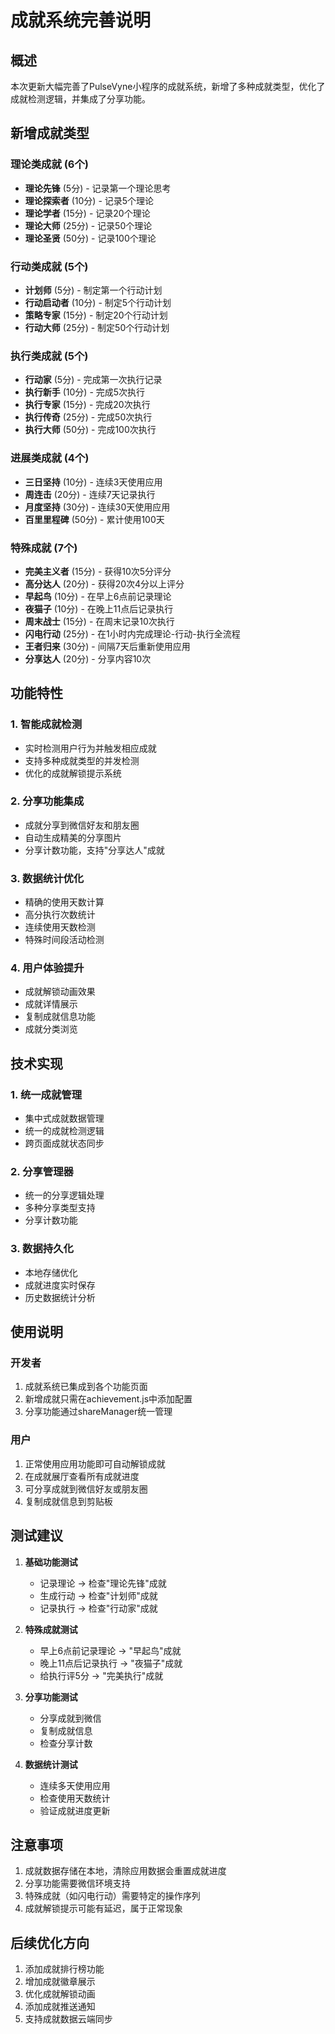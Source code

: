 # 成就系统完善说明

## 概述

本次更新大幅完善了PulseVyne小程序的成就系统，新增了多种成就类型，优化了成就检测逻辑，并集成了分享功能。

## 新增成就类型

### 理论类成就 (6个)
- **理论先锋** (5分) - 记录第一个理论思考
- **理论探索者** (10分) - 记录5个理论
- **理论学者** (15分) - 记录20个理论
- **理论大师** (25分) - 记录50个理论
- **理论圣贤** (50分) - 记录100个理论

### 行动类成就 (5个)
- **计划师** (5分) - 制定第一个行动计划
- **行动启动者** (10分) - 制定5个行动计划
- **策略专家** (15分) - 制定20个行动计划
- **行动大师** (25分) - 制定50个行动计划

### 执行类成就 (5个)
- **行动家** (5分) - 完成第一次执行记录
- **执行新手** (10分) - 完成5次执行
- **执行专家** (15分) - 完成20次执行
- **执行传奇** (25分) - 完成50次执行
- **执行大师** (50分) - 完成100次执行

### 进展类成就 (4个)
- **三日坚持** (10分) - 连续3天使用应用
- **周连击** (20分) - 连续7天记录执行
- **月度坚持** (30分) - 连续30天使用应用
- **百里里程碑** (50分) - 累计使用100天

### 特殊成就 (7个)
- **完美主义者** (15分) - 获得10次5分评分
- **高分达人** (20分) - 获得20次4分以上评分
- **早起鸟** (10分) - 在早上6点前记录理论
- **夜猫子** (10分) - 在晚上11点后记录执行
- **周末战士** (15分) - 在周末记录10次执行
- **闪电行动** (25分) - 在1小时内完成理论-行动-执行全流程
- **王者归来** (30分) - 间隔7天后重新使用应用
- **分享达人** (20分) - 分享内容10次

## 功能特性

### 1. 智能成就检测
- 实时检测用户行为并触发相应成就
- 支持多种成就类型的并发检测
- 优化的成就解锁提示系统

### 2. 分享功能集成
- 成就分享到微信好友和朋友圈
- 自动生成精美的分享图片
- 分享计数功能，支持"分享达人"成就

### 3. 数据统计优化
- 精确的使用天数计算
- 高分执行次数统计
- 连续使用天数检测
- 特殊时间段活动检测

### 4. 用户体验提升
- 成就解锁动画效果
- 成就详情展示
- 复制成就信息功能
- 成就分类浏览

## 技术实现

### 1. 统一成就管理
- 集中式成就数据管理
- 统一的成就检测逻辑
- 跨页面成就状态同步

### 2. 分享管理器
- 统一的分享逻辑处理
- 多种分享类型支持
- 分享计数功能

### 3. 数据持久化
- 本地存储优化
- 成就进度实时保存
- 历史数据统计分析

## 使用说明

### 开发者
1. 成就系统已集成到各个功能页面
2. 新增成就只需在achievement.js中添加配置
3. 分享功能通过shareManager统一管理

### 用户
1. 正常使用应用功能即可自动解锁成就
2. 在成就展厅查看所有成就进度
3. 可分享成就到微信好友或朋友圈
4. 复制成就信息到剪贴板

## 测试建议

1. **基础功能测试**
   - 记录理论 → 检查"理论先锋"成就
   - 生成行动 → 检查"计划师"成就
   - 记录执行 → 检查"行动家"成就

2. **特殊成就测试**
   - 早上6点前记录理论 → "早起鸟"成就
   - 晚上11点后记录执行 → "夜猫子"成就
   - 给执行评5分 → "完美执行"成就

3. **分享功能测试**
   - 分享成就到微信
   - 复制成就信息
   - 检查分享计数

4. **数据统计测试**
   - 连续多天使用应用
   - 检查使用天数统计
   - 验证成就进度更新

## 注意事项

1. 成就数据存储在本地，清除应用数据会重置成就进度
2. 分享功能需要微信环境支持
3. 特殊成就（如闪电行动）需要特定的操作序列
4. 成就解锁提示可能有延迟，属于正常现象

## 后续优化方向

1. 添加成就排行榜功能
2. 增加成就徽章展示
3. 优化成就解锁动画
4. 添加成就推送通知
5. 支持成就数据云端同步